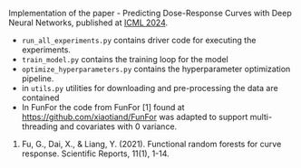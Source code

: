 Implementation of the paper - Predicting Dose-Response Curves with Deep Neural Networks, published at [ICML 2024](https://icml.cc/virtual/2024/poster/34250). 
- `run_all_experiments.py` contains driver code for executing the experiments. 
- `train_model.py` contains the training loop for the model
- `optimize_hyperparameters.py` contains the hyperparameter optimization pipeline.
- in `utils.py` utilities for downloading and pre-processing the data are contained
- In FunFor the code from FunFor [1] found at https://github.com/xiaotiand/FunFor was adapted to support multi-threading and covariates with 0 variance.

1. Fu, G., Dai, X., & Liang, Y. (2021). Functional random forests for curve response. Scientific Reports, 11(1), 1-14.
